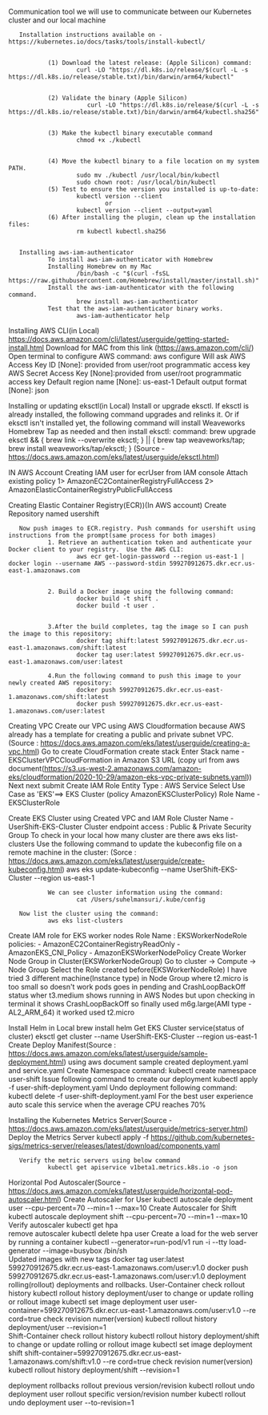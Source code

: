 Communication tool we will use to communicate between our Kubernetes cluster and our local machine


       Installation instructions available on - https://kubernetes.io/docs/tasks/tools/install-kubectl/


               (1) Download the latest release: (Apple Silicon) command:
                       curl -LO "https://dl.k8s.io/release/$(curl -L -s https://dl.k8s.io/release/stable.txt)/bin/darwin/arm64/kubectl"


               (2) Validate the binary (Apple Silicon)
                          curl -LO "https://dl.k8s.io/release/$(curl -L -s https://dl.k8s.io/release/stable.txt)/bin/darwin/arm64/kubectl.sha256"


               (3) Make the kubectl binary executable command
                       chmod +x ./kubectl


               (4) Move the kubectl binary to a file location on my system PATH.
                       sudo mv ./kubectl /usr/local/bin/kubectl
                       sudo chown root: /usr/local/bin/kubectl
               (5) Test to ensure the version you installed is up-to-date:
                       kubectl version --client
                               or
                       kubectl version --client --output=yaml
               (6) After installing the plugin, clean up the installation files:
                       rm kubectl kubectl.sha256
      
     
       Installing aws-iam-authenticator
               To install aws-iam-authenticator with Homebrew
               Installing Homebrew on my Mac
                       /bin/bash -c "$(curl -fsSL https://raw.githubusercontent.com/Homebrew/install/master/install.sh)"
               Install the aws-iam-authenticator with the following command.
                       brew install aws-iam-authenticator
               Test that the aws-iam-authenticator binary works.
                       aws-iam-authenticator help
       
      
      


Installing AWS CLI(in Local)
               https://docs.aws.amazon.com/cli/latest/userguide/getting-started-install.html
               Download for MAC from this link (https://aws.amazon.com/cli/)
               Open terminal to configure AWS command:
                       aws configure
               Will ask
                       AWS Access Key ID [None]: provided from user/root programmatic access key
                       AWS Secret Access Key [None]:provided from user/root programmatic access key
                       Default region name [None]: us-east-1
                       Default output format [None]: json


Installing or updating eksctl(in Local)
               Install or upgrade eksctl. If eksctl is already installed, the following command upgrades and relinks it. Or if eksctl isn't installed yet, the following command will install Weaveworks Homebrew Tap as needed and then install eksctl: command:
                       brew upgrade eksctl && { brew link --overwrite eksctl; } || { brew tap weaveworks/tap; brew install weaveworks/tap/eksctl; }
                       (Source - https://docs.aws.amazon.com/eks/latest/userguide/eksctl.html)


IN AWS Account
Creating IAM user for ecrUser from IAM console
       Attach existing policy  1> AmazonEC2ContainerRegistryFullAccess
                               2> AmazonElasticContainerRegistryPublicFullAccess


Creating Elastic Container Registry(ECR))(In AWS account)
       Create Repository named usershift


       Now push images to ECR.registry. Push commands for usershift using instructions from the prompt(same process for both images)
               1. Retrieve an authentication token and authenticate your Docker client to your registry.  Use the AWS CLI:
                       aws ecr get-login-password --region us-east-1 | docker login --username AWS --password-stdin 599270912675.dkr.ecr.us-east-1.amazonaws.com


               2. Build a Docker image using the following command:
                       docker build -t shift .
                       docker build -t user .


               3.After the build completes, tag the image so I can push the image to this repository:
                       docker tag shift:latest 599270912675.dkr.ecr.us-east-1.amazonaws.com/shift:latest
                       docker tag user:latest 599270912675.dkr.ecr.us-east-1.amazonaws.com/user:latest
                      
               4.Run the following command to push this image to your newly created AWS repository:
                       docker push 599270912675.dkr.ecr.us-east-1.amazonaws.com/shift:latest
                       docker push 599270912675.dkr.ecr.us-east-1.amazonaws.com/user:latest


Creating VPC
       Create our VPC using AWS Cloudformation because AWS already has a template for creating a public and private subnet VPC. (Source : https://docs.aws.amazon.com/eks/latest/userguide/creating-a-vpc.html)
               Go to create CloudFormation
               create stack
               Enter Stack name - EKSClusterVPCCloudFormation
               in Amazon S3 URL (copy url from aws document(https://s3.us-west-2.amazonaws.com/amazon-eks/cloudformation/2020-10-29/amazon-eks-vpc-private-subnets.yaml))
               Next
               next
               submit
Create IAM Role
       Entity Type : AWS Service
       Select Use Case as 'EKS'==> EKS Cluster (policy AmazonEKSClusterPolicy)
       Role Name -  EKSClusterRole


Create EKS Cluster using Created VPC and IAM Role
       Cluster Name - UserShift-EKS-Cluster
       Cluster endpoint access : Public & Private
       Security Group
       To check in your local how many cluster are there
               aws eks list-clusters
       Use the following command to update the kubeconfig file on a remote machine in the cluster: (Sorce : https://docs.aws.amazon.com/eks/latest/userguide/create-kubeconfig.html)
               aws eks update-kubeconfig --name UserShift-EKS-Cluster --region us-east-1


               We can see cluster information using the command:
                       cat /Users/suhelmansuri/.kube/config
      
       Now list the cluster using the command:
               aws eks list-clusters
Create IAM role for EKS worker nodes
       Role Name : EKSWorkerNodeRole
       policies:
               - AmazonEC2ContainerRegistryReadOnly
               - AmazonEKS_CNI_Policy
               - AmazonEKSWorkerNodePolicy
Create Worker Node Group in Cluster(EKSWorkerNodeGroup)
       Go to cluster -> Compute -> Node Group
       Select the Role created before(EKSWorkerNodeRole)
       I have tried 3 different machine(Instance type) in Node Group where t2.micro is too small so doesn't work pods goes in pending and CrashLoopBackOff status wher  t3.medium shows running in AWS Nodes but upon checking in terminal it shows CrashLoopBackOff so finally used  m6g.large(AMI type - AL2_ARM_64) it worked
       used t2.micro
      
Install Helm in Local
       brew install helm
Get EKS Cluster service(status of cluster)
       eksctl get cluster --name UserShift-EKS-Cluster --region us-east-1
Create Deploy Manifest(Source : https://docs.aws.amazon.com/eks/latest/userguide/sample-deployment.html)
       using aws document sample created deployment.yaml and service.yaml
       Create Namespace command:
               kubectl create namespace user-shift
       Issue following command to create our deployment
               kubectl apply -f user-shift-deployment.yaml
       Undo deployment following command:
               kubectl delete -f user-shift-deployment.yaml
For the best user experience auto scale this service when the average CPU reaches 70%


Installing the Kubernetes Metrics Server(Source - https://docs.aws.amazon.com/eks/latest/userguide/metrics-server.html)
       Deploy the Metrics Server
               kubectl apply -f https://github.com/kubernetes-sigs/metrics-server/releases/latest/download/components.yaml


       Verify the metric servers using below command
               kubectl get apiservice v1beta1.metrics.k8s.io -o json


Horizontal Pod Autoscaler(Source - https://docs.aws.amazon.com/eks/latest/userguide/horizontal-pod-autoscaler.html)
       Create Autoscaler for User
               kubectl autoscale deployment user --cpu-percent=70 --min=1 --max=10
       Create Autoscaler for Shift
               kubectl autoscale deployment shift --cpu-percent=70 --min=1 --max=10
       Verify autoscaler
               kubectl get hpa     
       remove autoscaler
               kubectl delete hpa user
       Create a load for the web server by running a container
               kubectl --generator=run-pod/v1 run -i --tty load-generator --image=busybox /bin/sh            
Updated images with new tags
       docker tag user:latest 599270912675.dkr.ecr.us-east-1.amazonaws.com/user:v1.0
       docker push 599270912675.dkr.ecr.us-east-1.amazonaws.com/user:v1.0
deployment rolling(rollout) deployments and rollbacks.
        User-Container 
                check rollout history
                        kubectl rollout history deployment/user
                to change or update rolling or rollout image
                        kubectl set image deployment user user-container=599270912675.dkr.ecr.us-east-1.amazonaws.com/user:v1.0 --re
                        cord=true
                check revision numer(version)
                        kubectl rollout history  deployment/user --revision=1        
        Shift-Container 
                check rollout history
                        kubectl rollout history deployment/shift
                to change or update rolling or rollout image
                        kubectl set image deployment shift shift-container=599270912675.dkr.ecr.us-east-1.amazonaws.com/shift:v1.0 --re
                        cord=true
                check revision numer(version)
                        kubectl rollout history  deployment/shift --revision=1

deployment rollbacks
        rollout previous version/revision
                kubectl rollout undo deployment user
        rollout specific version/revision number
                kubectl rollout undo deployment user --to-revision=1









